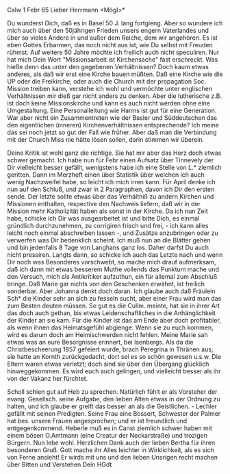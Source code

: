  Calw 1 Febr 65
Lieber Herrmann <Mögl>*

Du wunderst Dich, daß es in Basel 50 J. lang fortgieng. Aber so wundere ich mich auch über den 50jährigen Frieden unsers engern Vaterlandes und über so vieles Andere in und außer dem Reiche, dem wir angehören. Es ist eben Gottes Erbarmen, das noch nicht aus ist, wie Du selbst mit Freuden rühmst. Auf weitere 50 Jahre möchte ich freilich auch nicht speculiren. Nur hat mich Dein Wort "Missionsarbeit ist Kirchensache" fast erschreckt. Was hieße denn das unter den gegebenen Verhältnissen? Doch kaum etwas anderes, als daß wir erst eine Kirche bauen müßten. Daß eine Kirche wie die UP oder die Freikirche, oder auch die Church mit der propagation Soc. Mission treiben kann, verstehe ich wohl und vermöchte unter englischen Verhältnissen mir dieß gar nicht anders zu denken. Aber die lutherische z.B. ist doch keine Missionskirche und kann es auch nicht werden ohne eine Umgestaltung. Eine Personalleitung wie Harms ist gut für eine Generation. War aber nicht ein Zusammentreten wie der Basler und Süddeutschen das den eigentlichen (inneren) Kirchenverhältnissen entsprechende? Ich meine das sei noch jetzt so gut der Fall wie früher. Aber daß man die Verbindung mit der Church Miss nie hätte lösen sollen, darin stimmen wir überein.

Deine Kritik ist wohl ganz die richtige. Sie hat mir aber das Herz doch etwas schwer gemacht. Ich habe nun für Febr einen Aufsatz über Tinnevely der Dir vielleicht besser gefällt, wenigstens habe ich eine Stelle von L.<anghans>* ziemlich geritten. Dann im Merzheft einen über Statistik über welchen ich auch wenig Nachzweifel habe, so leicht ich mich irren kann. Für April denke ich nun auf den Schluß, und zwar in 2 Paragraphen, davon ich Dir den ersten sende. Der letzte sollte etwas über das Verhältniß zu andern Kirchen und Missionen enthalten, respective den Nachweis liefern, daß wir in der Mission mehr Katholizität haben als sonst in der Kirche. Da ich nun Zeit habe, schicke ich Dir was ausgearbeitet ist und bitte Dich, es einmal gründlich durchzunehmen, zu corrigiren frisch und frei, - ich kann alles leicht noch einmal abschreiben lassen -, und Zusätze anzubringen oder zu verwerfen was Dir bedenklich scheint. Ich muß nun an die Blätter gehen und bin jedenfalls 8 Tage von Langhans ganz los. Daher darfst Du auch nicht pressiren. Langts dann, so schicke ich auch das Letzte nach und wenn Dir noch was Besonderes vorschwebt, so mache mich drauf aufmerksam, daß ich dann mit etwas besserem Muthe vollends das Punktum mache und den Versuch, mich als Antikritiker aufzuthun, ein für allemal zum Abschluß bringe. 
Daß Marie gar nichts von den Geschenken erwähnt, ist freilich sonderbar. Aber Johanna denkt doch daran. Ich glaube auch daß Fräulein Sch<olz>* die Kinder sehr an sich zu fesseln sucht, aber einer Frau wird man das zum Besten deuten müssen. So gut es die Cullm. meinte, hat sie in ihrer Art das doch auch gethan, bis etwas Leidenschaftliches in die Anhänglichkeit der Kinder an sie kam. Für die Kinder ist das am Ende aber doch profitabler, als wenn ihnen das Heimatsgefühl abgienge. Wenn sie zu euch kommen, wird es darum doch am Heimischwerden nicht fehlen. Meine Marie sah etwas was an eure Besorgnisse erinnert, bei Isenbergs. Als da die Christbescheerung 1857 gefeiert wurde, brach Peregrina in Thränen aus; sie hatte an Kornth zurückgedacht, dort sei es so schön gewesen u.s.w. Die Eltern waren etwas verletzt; doch sind sie über den Übergang glücklich hinweggekommen. Es wird euch auch gelingen, und vielleicht besser als ihr von der Vakanz her fürchtet.

Scholl schien gut auf Heb zu sprechen. Natürlich fühlt er als Vorsteher der evang. Gesellsch. seine Aufgabe, den lieben Alten etwas in der Ordnung zu halten, und ich glaube er greift das besser an als die Geistlichen. - Lechler gefällt mit seinen Predigten. Seine Frau eine Bossert, Schwester der Palmer hat bes. unsere Frauen angesprochen; und er ist freundlich und entgegenkommend. Heberle muß es in Canst ziemlich schwer haben mit einem bösen O.Amtmann (eine Creatur der Neckarstraße) und trozigen Bürgern. 
Nun lebe wohl. Herzlichen Dank auch der lieben Bertha für ihren besonderen Gruß. Gott mache ihr Alles leichter in Wirklichkeit, als es sich von Ferne ansieht! Er wirds mit uns und den lieben Unsrigen recht machen über Bitten und Verstehen
 Dein HGdt
